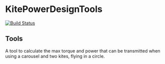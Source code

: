 # KitePowerDesignTools

[![Build Status](https://github.com/ufechner7/KitePowerDesignTools.jl/actions/workflows/CI.yml/badge.svg?branch=main)](https://github.com/ufechner7/KitePowerDesignTools.jl/actions/workflows/CI.yml?query=branch%3Amain)

## Tools

A tool to calculate the max torque and power that can be transmitted when using a carousel and two kites, 
flying in a circle.


